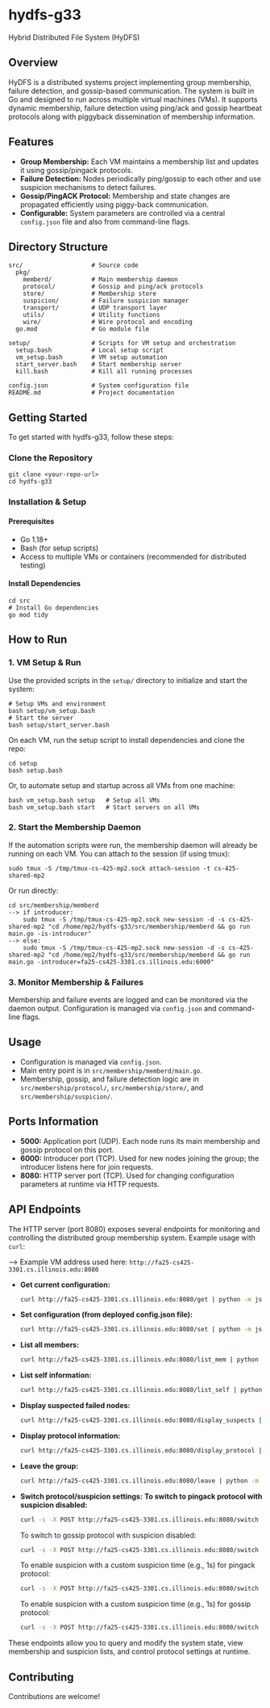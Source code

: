 # hydfs-g33

Hybrid Distributed File System (HyDFS)

## Overview
HyDFS is a distributed systems project implementing group membership, failure detection, and gossip-based communication. The system is built in Go and designed to run across multiple virtual machines (VMs). It supports dynamic membership, failure detection using ping/ack and gossip heartbeat protocols along with piggyback dissemination of membership information.
## Features
* **Group Membership:** Each VM maintains a membership list and updates it using gossip/pingack protocols.
* **Failure Detection:** Nodes periodically ping/gossip to each other and use suspicion mechanisms to detect failures.
* **Gossip/PingACK Protocol:** Membership and state changes are propagated efficiently using piggy-back communication.
* **Configurable:** System parameters are controlled via a central `config.json` file and also from command-line flags.


## Directory Structure

```
src/                   # Source code
  pkg/
    memberd/           # Main membership daemon
    protocol/          # Gossip and ping/ack protocols
    store/             # Membership store
    suspicion/         # Failure suspicion manager
    transport/         # UDP transport layer
    utils/             # Utility functions
    wire/              # Wire protocol and encoding
  go.mod               # Go module file

setup/                 # Scripts for VM setup and orchestration
  setup.bash           # Local setup script
  vm_setup.bash        # VM setup automation
  start_server.bash    # Start membership server
  kill.bash            # Kill all running processes

config.json            # System configuration file
README.md              # Project documentation
```


## Getting Started

To get started with hydfs-g33, follow these steps:

### Clone the Repository
```
git clone <your-repo-url>
cd hydfs-g33
```

### Installation & Setup

#### Prerequisites
- Go 1.18+
- Bash (for setup scripts)
- Access to multiple VMs or containers (recommended for distributed testing)

#### Install Dependencies
```
cd src
# Install Go dependencies
go mod tidy
```
## How to Run

### 1. VM Setup & Run
Use the provided scripts in the `setup/` directory to initialize and start the system:
```
# Setup VMs and environment
bash setup/vm_setup.bash
# Start the server
bash setup/start_server.bash
```

On each VM, run the setup script to install dependencies and clone the repo:

```
cd setup
bash setup.bash
```

Or, to automate setup and startup across all VMs from one machine:

```
bash vm_setup.bash setup   # Setup all VMs
bash vm_setup.bash start   # Start servers on all VMs
```

### 2. Start the Membership Daemon

If the automation scripts were run, the membership daemon will already be running on each VM. You can attach to the session (if using tmux):

```
sudo tmux -S /tmp/tmux-cs-425-mp2.sock attach-session -t cs-425-shared-mp2
```

Or run directly:

```
cd src/membership/memberd
--> if introducer:
    sudo tmux -S /tmp/tmux-cs-425-mp2.sock new-session -d -s cs-425-shared-mp2 "cd /home/mp2/hydfs-g33/src/membership/memberd && go run main.go -is-introducer"
--> else:
    sudo tmux -S /tmp/tmux-cs-425-mp2.sock new-session -d -s cs-425-shared-mp2 "cd /home/mp2/hydfs-g33/src/membership/memberd && go run main.go -introducer=fa25-cs425-3301.cs.illinois.edu:6000"
```

### 3. Monitor Membership & Failures

Membership and failure events are logged and can be monitored via the daemon output. Configuration is managed via `config.json` and command-line flags.

## Usage

- Configuration is managed via `config.json`.
- Main entry point is in `src/membership/memberd/main.go`.
- Membership, gossip, and failure detection logic are in `src/membership/protocol/`, `src/membership/store/`, and `src/membership/suspicion/`.

## Ports Information

- **5000:** Application port (UDP). Each node runs its main membership and gossip protocol on this port.
- **6000:** Introducer port (TCP). Used for new nodes joining the group; the introducer listens here for join requests.
- **8080:** HTTP server port (TCP). Used for changing configuration parameters at runtime via HTTP requests.

## API Endpoints

The HTTP server (port 8080) exposes several endpoints for monitoring and controlling the distributed group membership system. Example usage with `curl`:

--> Example VM address used here: `http://fa25-cs425-3301.cs.illinois.edu:8080`

- **Get current configuration:**
  ```sh
  curl http://fa25-cs425-3301.cs.illinois.edu:8080/get | python -m json.tool --sort-keys
  ```
- **Set configuration (from deployed config.json file):**
  ```sh
  curl http://fa25-cs425-3301.cs.illinois.edu:8080/set | python -m json.tool --sort-keys
  ```
- **List all members:**
  ```sh
  curl http://fa25-cs425-3301.cs.illinois.edu:8080/list_mem | python -m json.tool --sort-keys
  ```
- **List self information:**
  ```sh
  curl http://fa25-cs425-3301.cs.illinois.edu:8080/list_self | python -m json.tool --sort-keys
  ```
- **Display suspected failed nodes:**
  ```sh
  curl http://fa25-cs425-3301.cs.illinois.edu:8080/display_suspects | python -m json.tool --sort-keys
  ```
- **Display protocol information:**
  ```sh
  curl http://fa25-cs425-3301.cs.illinois.edu:8080/display_protocol | python -m json.tool --sort-keys
  ```
- **Leave the group:**
  ```sh
  curl http://fa25-cs425-3301.cs.illinois.edu:8080/leave | python -m json.tool --sort-keys
  ```
- **Switch protocol/suspicion settings:**
  **To switch to pingack protocol with suspicion disabled:**
  ```sh
  curl -s -X POST http://fa25-cs425-3301.cs.illinois.edu:8080/switch -d '{"protocol":"pingack","suspicion":"disabled"}' -H 'content-type: application/json' | python -m json.tool --sort-keys
  ```
  To switch to gossip protocol with suspicion disabled:
  ```sh
  curl -s -X POST http://fa25-cs425-3301.cs.illinois.edu:8080/switch -d '{"protocol":"gossip","suspicion":"disabled"}' -H 'content-type: application/json' | python -m json.tool --sort-keys
  ```
  To enable suspicion with a custom suspicion time (e.g., 1s) for pingack protocol:
  ```sh
  curl -s -X POST http://fa25-cs425-3301.cs.illinois.edu:8080/switch -d '{"protocol":"pingack","suspicion":"enabled","suspicion_time":"1s"}' -H 'content-type: application/json' | python -m json.tool --sort-keys
  ```
  To enable suspicion with a custom suspicion time (e.g., 1s) for gossip protocol:
  ```sh
  curl -s -X POST http://fa25-cs425-3301.cs.illinois.edu:8080/switch -d '{"protocol":"gossip","suspicion":"enabled","suspicion_time":"1s"}' -H 'content-type: application/json' | python -m json.tool --sort-keys
  ```
These endpoints allow you to query and modify the system state, view membership and suspicion lists, and control protocol settings at runtime.

## Contributing

Contributions are welcome!
